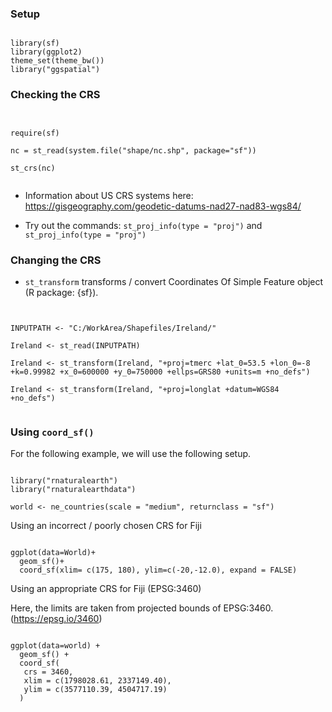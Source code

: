 ### Setup

<pre><code>
library(sf)
library(ggplot2)
theme_set(theme_bw())
library("ggspatial")
</code></pre>

### Checking the CRS


<pre><code>

require(sf)

nc = st_read(system.file("shape/nc.shp", package="sf"))

st_crs(nc)

</code></pre>


 - Information about US CRS systems here: https://gisgeography.com/geodetic-datums-nad27-nad83-wgs84/

 - Try out the commands: ``st_proj_info(type = "proj")`` and ``st_proj_info(type = "proj")``




### Changing the CRS


* ``st_transform`` transforms / convert Coordinates Of Simple Feature object (R package: {sf}).


<pre><code>

INPUTPATH <- "C:/WorkArea/Shapefiles/Ireland/"

Ireland <- st_read(INPUTPATH)

Ireland <- st_transform(Ireland, "+proj=tmerc +lat_0=53.5 +lon_0=-8 +k=0.99982 +x_0=600000 +y_0=750000 +ellps=GRS80 +units=m +no_defs")

Ireland <- st_transform(Ireland, "+proj=longlat +datum=WGS84 +no_defs")

</code></pre>

### Using ``coord_sf()``

For the following example, we will use the following setup.

<pre><code>
library("rnaturalearth")
library("rnaturalearthdata")

world <- ne_countries(scale = "medium", returnclass = "sf")
</code></pre>

Using an incorrect / poorly chosen CRS for Fiji

<pre><code>
ggplot(data=World)+
  geom_sf()+
  coord_sf(xlim= c(175, 180), ylim=c(-20,-12.0), expand = FALSE)
</code></pre>

Using an appropriate CRS for Fiji (EPSG:3460)

Here, the limits are taken from projected bounds of EPSG:3460. (https://epsg.io/3460)

<pre><code>
ggplot(data=world) +
  geom_sf() +
  coord_sf(
   crs = 3460, 
   xlim = c(1798028.61, 2337149.40), 
   ylim = c(3577110.39, 4504717.19) 
  )
</code></pre>
